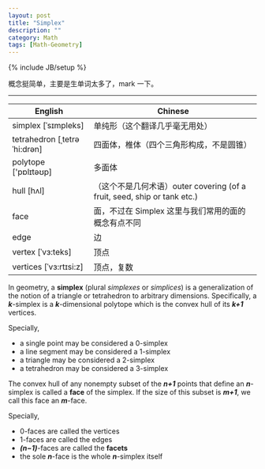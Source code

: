 ```yaml
---
layout: post
title: "Simplex"
description: ""
category: Math
tags: [Math-Geometry]
---
```

{% include JB/setup %}

概念挺简单，主要是生单词太多了，mark 一下。

-----

| English                      | Chinese                                 |
|------------------------------|-----------------------------------------|
| simplex [ˈsɪmpleks]          | 单纯形（这个翻译几乎毫无用处）          |
| tetrahedron [ˌtetrəˈhi:drən] | 四面体，椎体（四个三角形构成，不是圆锥）|
| polytope ['pɒlɪtəʊp]         | 多面体 |
| hull [hʌl]                   | （这个不是几何术语）outer covering (of a fruit, seed, ship or tank etc.) |
| face                         | 面，不过在 Simplex 这里与我们常用的面的概念有点不同  |
| edge                         | 边     |
| vertex [ˈvɜ:teks]            | 顶点   |
| vertices [ˈvɜ:rtɪsi:z]       | 顶点，复数 |

In geometry, a **simplex** (plural _simplexes_ or _simplices_) is a generalization of the notion of a triangle or tetrahedron to arbitrary dimensions. Specifically, a _**k**_-simplex is a _**k**_-dimensional polytope which is the convex hull of its _**k+1**_ vertices. 

Specially, 

* a single point may be considered a 0-simplex
* a line segment may be considered a 1-simplex
* a triangle may be considered a 2-simplex
* a tetrahedron may be considered a 3-simplex

The convex hull of any nonempty subset of the _**n+1**_ points that define an _**n**_-simplex is called a **face** of the simplex. If the size of this subset is _**m+1**_, we call this face an _**m**_-face.

Specially, 

* 0-faces are called the vertices
* 1-faces are called the edges
* _**(n−1)**_-faces are called the **facets**
* the sole _**n**_-face is the whole _**n**_-simplex itself